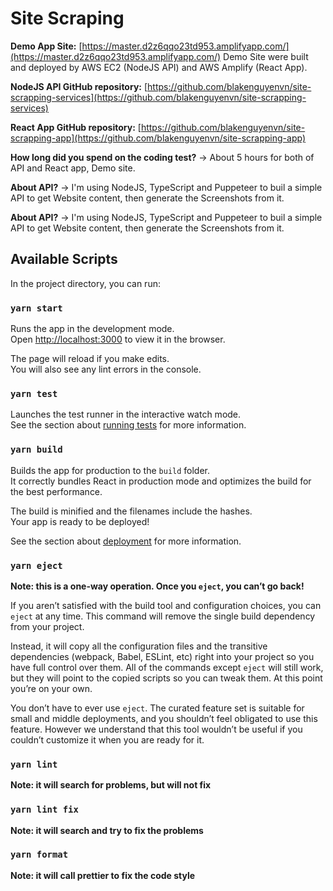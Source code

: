 # Site Scraping

**Demo App Site:** [https://master.d2z6qqo23td953.amplifyapp.com/](https://master.d2z6qqo23td953.amplifyapp.com/)
Demo Site were built and deployed by AWS EC2 (NodeJS API) and AWS Amplify (React App).

**NodeJS API GitHub repository:** [https://github.com/blakenguyenvn/site-scrapping-services](https://github.com/blakenguyenvn/site-scrapping-services)

**React App GitHub repository:** [https://github.com/blakenguyenvn/site-scrapping-app](https://github.com/blakenguyenvn/site-scrapping-app)

**How long did you spend on the coding test?**
→ About 5 hours for both of API and React app, Demo site.

**About API?**
→ I'm using NodeJS, TypeScript and Puppeteer to buil a simple API to get Website content, then generate the Screenshots from it.

**About API?**
→ I'm using NodeJS, TypeScript and Puppeteer to buil a simple API to get Website content, then generate the Screenshots from it.

## Available Scripts

In the project directory, you can run:

### `yarn start`

Runs the app in the development mode.\
Open [http://localhost:3000](http://localhost:3000) to view it in the browser.

The page will reload if you make edits.\
You will also see any lint errors in the console.

### `yarn test`

Launches the test runner in the interactive watch mode.\
See the section about [running tests](https://facebook.github.io/create-react-app/docs/running-tests) for more information.

### `yarn build`

Builds the app for production to the `build` folder.\
It correctly bundles React in production mode and optimizes the build for the best performance.

The build is minified and the filenames include the hashes.\
Your app is ready to be deployed!

See the section about [deployment](https://facebook.github.io/create-react-app/docs/deployment) for more information.

### `yarn eject`

**Note: this is a one-way operation. Once you `eject`, you can’t go back!**

If you aren’t satisfied with the build tool and configuration choices, you can `eject` at any time. This command will remove the single build dependency from your project.

Instead, it will copy all the configuration files and the transitive dependencies (webpack, Babel, ESLint, etc) right into your project so you have full control over them. All of the commands except `eject` will still work, but they will point to the copied scripts so you can tweak them. At this point you’re on your own.

You don’t have to ever use `eject`. The curated feature set is suitable for small and middle deployments, and you shouldn’t feel obligated to use this feature. However we understand that this tool wouldn’t be useful if you couldn’t customize it when you are ready for it.

### `yarn lint`

**Note: it will search for problems, but will not fix**

### `yarn lint fix`

**Note: it will search and try to fix the problems**

### `yarn format`

**Note: it will call prettier to fix the code style**
